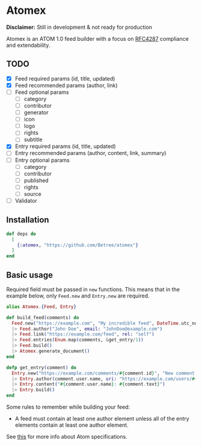 # Atomex

**Disclaimer:** Still in development & not ready for production

Atomex is an ATOM 1.0 feed builder with a focus on [RFC4287](https://tools.ietf.org/html/rfc4287) compliance
and extendability.

## TODO

- [x] Feed required params (id, title, updated)
- [x] Feed recommended params (author, link)
- [ ] Feed optional params
  * [ ] category
  * [ ] contributor
  * [ ] generator
  * [ ] icon
  * [ ] logo
  * [ ] rights
  * [ ] subtitle
- [x] Entry required params (id, title, updated)
- [ ] Entry recommended params (author, content, link, summary)
- [ ] Entry optional params
  * [ ] category
  * [ ] contributor
  * [ ] published
  * [ ] rights
  * [ ] source
- [ ] Validator

## Installation

```elixir
def deps do
  [
    {:atomex, "https://github.com/Betree/atomex"}
  ]
end
```

## Basic usage

Required field must be passed in `new` functions. This means that in the example below, only `Feed.new` and `Entry.new`
are required.

```elixir
alias Atomex.{Feed, Entry}

def build_feed(comments) do
  Feed.new("https://example.com", "My incredible feed", DateTime.utc_now)
  |> Feed.author("John Doe", email: "JohnDoe@example.com")
  |> Feed.link("https://example.com/feed", rel: "self")
  |> Feed.entries(Enum.map(comments, &get_entry/1))
  |> Feed.build()
  |> Atomex.generate_document()
end

defp get_entry(comment) do
  Entry.new("https://example.com/comments/#{comment.id}", "New comment by #{comment.user.name}", comment.inserted_at)
  |> Entry.author(comment.user.name, uri: "https://example.com/users/#{comment.user.id}")
  |> Entry.content("#{comment.user.name}: #{comment.text}")
  |> Entry.build()
end
```

Some rules to remember while building your feed:
*  A feed must contain at least one author element unless all of the entry elements contain at least one author element.

See [this](https://validator.w3.org/feed/docs/atom.html) for more info about Atom specifications.